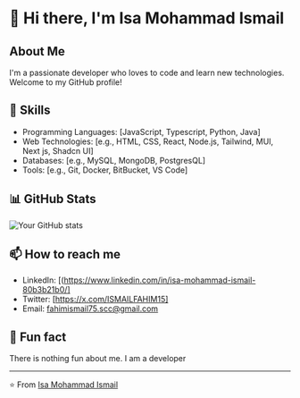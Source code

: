 # 👋 Hi there, I'm Isa Mohammad Ismail

## About Me
I'm a passionate developer who loves to code and learn new technologies. Welcome to my GitHub profile!

## 🔧 Skills
- Programming Languages: [JavaScript, Typescript, Python, Java]
- Web Technologies: [e.g., HTML, CSS, React, Node.js, Tailwind, MUI, Next js, Shadcn UI]
- Databases: [e.g., MySQL, MongoDB, PostgresQL]
- Tools: [e.g., Git, Docker, BitBucket, VS Code]

## 📊 GitHub Stats
![Your GitHub stats](https://github-readme-stats.vercel.app/api?username=isa-ismail&show_icons=true&theme=radical)

## 📫 How to reach me
- LinkedIn: [(https://www.linkedin.com/in/isa-mohammad-ismail-80b3b21b0/]
- Twitter: [https://x.com/ISMAILFAHIM15]
- Email: fahimismail75.scc@gmail.com

## 🌟 Fun fact
There is nothing fun about me. I am a developer

---
⭐️ From [Isa Mohammad Ismail](https://github.com/isa-ismail)
